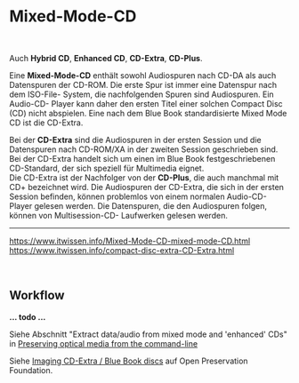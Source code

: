 # Mixed-Mode-CD

&nbsp;

Auch **Hybrid CD**, **Enhanced CD**, **CD-Extra**, **CD-Plus**.

Eine **Mixed-Mode-CD** enthält sowohl Audiospuren nach CD-DA als auch Datenspuren der CD-ROM. Die erste Spur ist immer eine Datenspur nach dem ISO-File- System, die nachfolgenden Spuren sind Audiospuren. Ein Audio-CD- Player kann daher den ersten Titel einer solchen Compact Disc (CD) nicht abspielen. Eine nach dem Blue Book standardisierte Mixed Mode CD ist die CD-Extra.

Bei der **CD-Extra** sind die Audiospuren in der ersten Session und die Datenspuren nach CD-ROM/XA in der zweiten Session geschrieben sind. Bei der CD-Extra handelt sich um einen im Blue Book festgeschriebenen CD-Standard, der sich speziell für Multimedia eignet.  
Die CD-Extra ist der Nachfolger von der **CD-Plus**, die auch manchmal mit CD+ bezeichnet wird. Die Audiospuren der CD-Extra, die sich in der ersten Session befinden, können problemlos von einem normalen Audio-CD- Player gelesen werden. Die Datenspuren, die den Audiospuren folgen, können von Multisession-CD- Laufwerken gelesen werden. 

---

https://www.itwissen.info/Mixed-Mode-CD-mixed-mode-CD.html  
https://www.itwissen.info/compact-disc-extra-CD-Extra.html  

&nbsp;

## Workflow

**... todo ...**  

Siehe Abschnitt "Extract data/audio from mixed mode and 'enhanced' CDs" in [
Preserving optical media from the command-line](https://www.bitsgalore.org/2015/11/13/preserving-optical-media-from-the-command-line)

Siehe [Imaging CD-Extra / Blue Book discs](https://openpreservation.org/blogs/imaging-cd-extra-blue-book-discs/) auf Open Preservation Foundation.